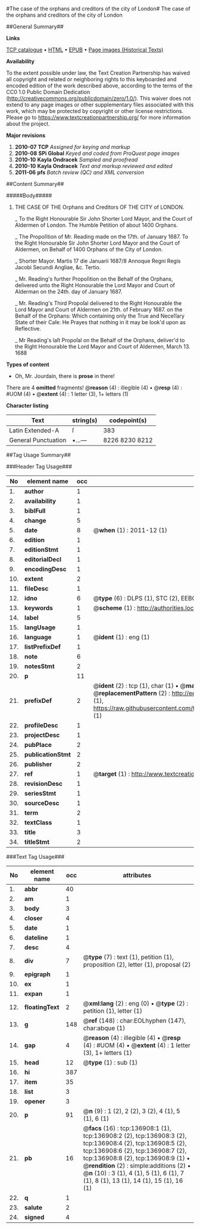 #The case of the orphans and creditors of the city of London#
The case of the orphans and creditors of the city of London

##General Summary##

**Links**

[TCP catalogue](http://www.ota.ox.ac.uk/tcp/)  • 
[HTML](http://tei.it.ox.ac.uk/tcp/Texts-HTML/free/A78/A78263.html)  • 
[EPUB](http://tei.it.ox.ac.uk/tcp/Texts-EPUB/free/A78/A78263.epub) • 
[Page images (Historical Texts)](https://historicaltexts.jisc.ac.uk/eebo-99896997e)

**Availability**

To the extent possible under law, the Text Creation Partnership has waived all copyright and related or neighboring rights to this keyboarded and encoded edition of the work described above, according to the terms of the CC0 1.0 Public Domain Dedication (http://creativecommons.org/publicdomain/zero/1.0/). This waiver does not extend to any page images or other supplementary files associated with this work, which may be protected by copyright or other license restrictions. Please go to https://www.textcreationpartnership.org/ for more information about the project.

**Major revisions**

1. __2010-07__ __TCP__ *Assigned for keying and markup*
1. __2010-08__ __SPi Global__ *Keyed and coded from ProQuest page images*
1. __2010-10__ __Kayla Ondracek__ *Sampled and proofread*
1. __2010-10__ __Kayla Ondracek__ *Text and markup reviewed and edited*
1. __2011-06__ __pfs__ *Batch review (QC) and XML conversion*

##Content Summary##

#####Body#####

1. THE CASE OF THE Orphans and Creditors OF THE CITY of LONDON.

    _ To the Right Honourable Sir John Shorter Lord Mayor, and the Court of Aldermen of London. The Humble Petition of about 1400 Orphans.

    _ The Propoſition of Mr. Reading made on the 17th. of January 1687. To the Right Honourable Sir John Shorter Lord Mayor and the Court of Aldermen, on Behalf of 1400 Orphans of the City of London.

    _ Shorter Mayor. Martis 17 die Januarii 1687/8 Annoque Regni Regis Jacobi Secundi Angliae, &c. Tertio.

    _ Mr. Reading's further Propoſition on the Behalf of the Orphans, delivered unto the Right Honourable the Lord Mayor and Court of Alderman on the 24th. day of January 1687.

    _ Mr. Reading's Third Propoſal delivered to the Right Honourable the Lord Mayor and Court of Aldermen on 21th. of February 1687. on the Behalf of the Orphans: Which containing only the True and Neceſſary State of their Caſe: He Prayes that nothing in it may be look'd upon as Reflective.

    _ Mr Reading's laſt Propoſal on the Behalf of the Orphans, deliver'd to the Right Honourable the Lord Mayor and Court of Aldermen, March 13. 1688

**Types of content**

  * Oh, Mr. Jourdain, there is **prose** in there!

There are 4 **omitted** fragments! 
 @__reason__ (4) : illegible (4)  •  @__resp__ (4) : #UOM (4)  •  @__extent__ (4) : 1 letter (3), 1+ letters (1)

**Character listing**


|Text|string(s)|codepoint(s)|
|---|---|---|
|Latin Extended-A|ſ|383|
|General Punctuation|•…—|8226 8230 8212|

##Tag Usage Summary##

###Header Tag Usage###

|No|element name|occ|attributes|
|---|---|---|---|
|1.|__author__|1||
|2.|__availability__|1||
|3.|__biblFull__|1||
|4.|__change__|5||
|5.|__date__|8| @__when__ (1) : 2011-12 (1)|
|6.|__edition__|1||
|7.|__editionStmt__|1||
|8.|__editorialDecl__|1||
|9.|__encodingDesc__|1||
|10.|__extent__|2||
|11.|__fileDesc__|1||
|12.|__idno__|6| @__type__ (6) : DLPS (1), STC (2), EEBO-CITATION (1), PROQUEST (1), VID (1)|
|13.|__keywords__|1| @__scheme__ (1) : http://authorities.loc.gov/ (1)|
|14.|__label__|5||
|15.|__langUsage__|1||
|16.|__language__|1| @__ident__ (1) : eng (1)|
|17.|__listPrefixDef__|1||
|18.|__note__|6||
|19.|__notesStmt__|2||
|20.|__p__|11||
|21.|__prefixDef__|2| @__ident__ (2) : tcp (1), char (1)  •  @__matchPattern__ (2) : ([0-9\-]+):([0-9IVX]+) (1), (.+) (1)  •  @__replacementPattern__ (2) : http://eebo.chadwyck.com/downloadtiff?vid=$1&page=$2 (1), https://raw.githubusercontent.com/textcreationpartnership/Texts/master/tcpchars.xml#$1 (1)|
|22.|__profileDesc__|1||
|23.|__projectDesc__|1||
|24.|__pubPlace__|2||
|25.|__publicationStmt__|2||
|26.|__publisher__|2||
|27.|__ref__|1| @__target__ (1) : http://www.textcreationpartnership.org/docs/. (1)|
|28.|__revisionDesc__|1||
|29.|__seriesStmt__|1||
|30.|__sourceDesc__|1||
|31.|__term__|2||
|32.|__textClass__|1||
|33.|__title__|3||
|34.|__titleStmt__|2||


###Text Tag Usage###

|No|element name|occ|attributes|
|---|---|---|---|
|1.|__abbr__|40||
|2.|__am__|1||
|3.|__body__|3||
|4.|__closer__|4||
|5.|__date__|1||
|6.|__dateline__|1||
|7.|__desc__|4||
|8.|__div__|7| @__type__ (7) : text (1), petition (1), proposition (2), letter (1), proposal (2)|
|9.|__epigraph__|1||
|10.|__ex__|1||
|11.|__expan__|1||
|12.|__floatingText__|2| @__xml:lang__ (2) : eng (0)  •  @__type__ (2) : petition (1), letter (1)|
|13.|__g__|148| @__ref__ (148) : char:EOLhyphen (147), char:abque (1)|
|14.|__gap__|4| @__reason__ (4) : illegible (4)  •  @__resp__ (4) : #UOM (4)  •  @__extent__ (4) : 1 letter (3), 1+ letters (1)|
|15.|__head__|12| @__type__ (1) : sub (1)|
|16.|__hi__|387||
|17.|__item__|35||
|18.|__list__|3||
|19.|__opener__|3||
|20.|__p__|91| @__n__ (9) : 1 (2), 2 (2), 3 (2), 4 (1), 5 (1), 6 (1)|
|21.|__pb__|16| @__facs__ (16) : tcp:136908:1 (1), tcp:136908:2 (2), tcp:136908:3 (2), tcp:136908:4 (2), tcp:136908:5 (2), tcp:136908:6 (2), tcp:136908:7 (2), tcp:136908:8 (2), tcp:136908:9 (1)  •  @__rendition__ (2) : simple:additions (2)  •  @__n__ (10) : 3 (1), 4 (1), 5 (1), 6 (1), 7 (1), 8 (1), 13 (1), 14 (1), 15 (1), 16 (1)|
|22.|__q__|1||
|23.|__salute__|2||
|24.|__signed__|4||
